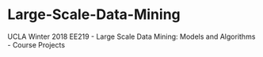 # Large-Scale-Data-Mining

UCLA Winter 2018 EE219 - Large Scale Data Mining: Models and Algorithms - Course Projects
